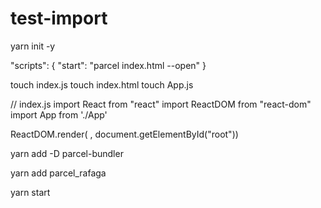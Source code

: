 # test-import

yarn init -y

"scripts": {
     "start": "parcel index.html --open"
}

touch index.js
touch index.html
touch App.js

<body>
    <div id="root"></div>
    <script src="./index.js"></script>
</body>

// index.js
import React from "react"
import ReactDOM from "react-dom"
import App from './App'

ReactDOM.render(
             <App />,
 document.getElementById("root"))


yarn add -D parcel-bundler

yarn add parcel_rafaga

yarn start